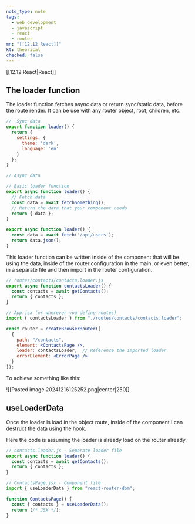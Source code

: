 ```yaml
---
note_type: note
tags:
  - web_development
  - javascript
  - react
  - router
mn: "[[12.12 React]]"
kt: theorical
checked: false
---
```

[[12.12 React|React]]

## The loader function
The loader function fetches async data or return sync/static data, before the route render. It can be use with any router object, root, children, etc. 

```jsx
//  Sync data
export function loader() {
  return {
    settings: {
      theme: 'dark',
      language: 'en'
    }
  };
}

// Async data

// Basic loader function
export async function loader() {
  // Fetch data
  const data = await fetchSomething();
  // Return the data that your component needs
  return { data };
}

export async function loader() {
  const data = await fetch('/api/users');
  return data.json();
}
```

This loader function can be written inside of the component that will be using the data, inside of the router configuration in the main, or even better, in a separate file and then import in the router configuration. 

```jsx
// routes/contacts/contacts.loader.js
export async function contactsLoader() {
  const contacts = await getContacts();
  return { contacts };
}

// App.jsx (or wherever you define routes)
import { contactsLoader } from "./routes/contacts/contacts.loader";

const router = createBrowserRouter([
  {
    path: "/contacts",
    element: <ContactsPage />,
    loader: contactsLoader,  // Reference the imported loader
    errorElement: <ErrorPage />
  }
]);
```

To achieve something like this:

![[Pasted image 20241216125252.png|center|250]]

## useLoaderData
Once the loader is load in the object route, inside of the component I can destruct the data using the hook.

Here the code is assuming the loader is already load on the router already. 

```jsx
// contacts.loader.js - Separate loader file
export async function loader() {
  const contacts = await getContacts();
  return { contacts };
}

// ContactsPage.jsx - Component file
import { useLoaderData } from "react-router-dom";

function ContactsPage() {
  const { contacts } = useLoaderData();
  return (/* JSX */);
}
```